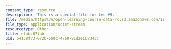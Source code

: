 ```yaml
---
content_type: resource
description: 'This is a special file for Lec #9.'
file: /media/https%3A/open-learning-course-data-rc.s3.amazonaws.com/12-540-principles-of-the-global-positioning-system-spring-2012/54138f73072b6b0c476081d2e167343c_etab.07tab
file_type: application/octet-stream
resourcetype: Other
title: etab.07tab
uid: 54138f73-072b-6b0c-4760-81d2e167343c
---
```

